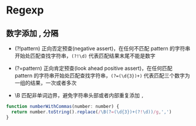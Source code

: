 # Regexp

## 数字添加 , 分隔

- (?!pattern)
正向否定预查(negative assert)，在任何不匹配 pattern 的字符串开始处匹配查找字符串，`(?!\d)` 代表匹配结果末尾不能是数字

- (?=pattern)
正向肯定预查(look ahead positive assert)，在任何匹配 pattern 的字符串开始处匹配查找字符串，`(?=(\d{3})+)` 代表匹配三个数字为一组的结果，一次或者多次

- \B
匹配非单词边界，避免字符串头部或者内部重复添加 `,`

```javascript
function numberWithCommas(number: number) {
  return number.toString().replace(/\B(?=(\d{3})+(?!\d))/g,',')
}